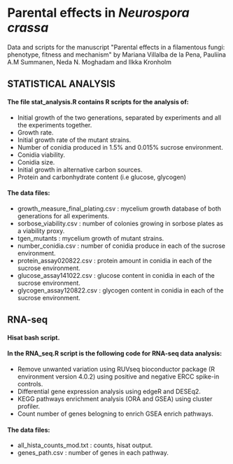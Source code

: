 # Parental effects in *Neurospora crassa*
Data and scripts for the manuscript "Parental effects in a filamentous fungi: phenotype, fitness and mechanism" by Mariana Villalba de la Pena, Pauliina A.M Summanen, Neda N. Moghadam and Ilkka Kronholm

## **STATISTICAL ANALYSIS**
#### The file stat_analysis.R contains R scripts for the analysis of:
- Initial growth of the two generations, separated by experiments and all the experiments                       together.
- Growth rate.
- Initial growth rate of the mutant strains.
- Number of conidia produced in 1.5% and 0.015% sucrose environment.
- Conidia viability.
- Conidia size.
- Initial growth in alternative carbon sources.
- Protein and carbonhydrate content (i.e glucose, glycogen)

#### The data files:
- growth_measure_final_plating.csv : mycelium growth database of both generations for all                  experiments. 
- sorbose_viability.csv : number of colonies growing in sorbose plates as a viability proxy.
- tgen_mutants : mycelium growth of mutant strains.
- number_conidia.csv : number of conidia produce in each of the sucrose environment.
- protein_assay020822.csv : protein amount in conidia in each of the sucrose environment.
- glucose_assay141022.csv : glucose content in conidia in each of the sucrose environment.
- glycogen_assay120822.csv : glycogen content in conidia in each of the sucrose environment.

## **RNA-seq**
#### Hisat bash script.
#### In the RNA_seq.R script is the following code for RNA-seq data analysis:
- Remove unwanted variation using RUVseq bioconductor package (R environment version 4.0.2) using              positive and negative ERCC spike-in controls.
- Differential gene expression analysis using edgeR and DESEq2.
- KEGG pathways enrichment analysis (ORA and GSEA) using cluster profiler.
- Count number of genes belogning to enrich GSEA enrich pathways.
#### The data files:
- all_hista_counts_mod.txt : counts, hisat output.
- genes_path.csv : number of genes in each pathway.
